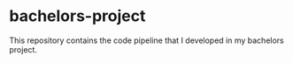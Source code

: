 # bachelors-project
This repository contains the code pipeline that I developed in my bachelors project.
